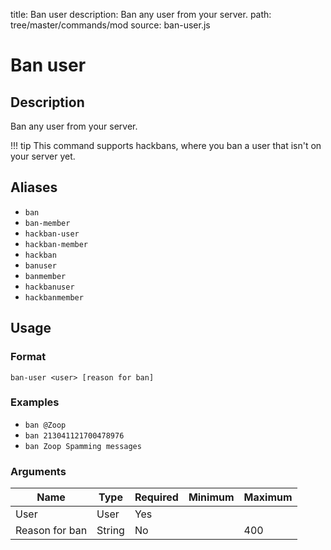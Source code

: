 title: Ban user
description: Ban any user from your server.
path: tree/master/commands/mod
source: ban-user.js

# Ban user

## Description

Ban any user from your server.

!!! tip
    This command supports hackbans, where you ban a user that isn't on your server yet.

## Aliases

* `ban`
* `ban-member`
* `hackban-user`
* `hackban-member`
* `hackban`
* `banuser`
* `banmember`
* `hackbanuser`
* `hackbanmember`

## Usage

### Format

`ban-user <user> [reason for ban]`

### Examples

* `ban @Zoop`
* `ban 213041121700478976`
* `ban Zoop Spamming messages`

### Arguments

| Name           | Type   | Required | Minimum | Maximum |
|----------------|--------|----------|---------|---------|
| User           | User   | Yes      |         |         |
| Reason for ban | String | No       |         | 400     |
